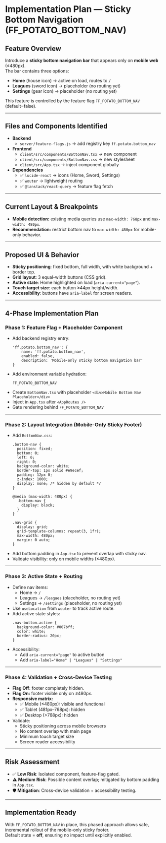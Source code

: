 # Implementation Plan — Sticky Bottom Navigation (FF_POTATO_BOTTOM_NAV)

## Feature Overview
Introduce a **sticky bottom navigation bar** that appears only on **mobile web** (≤480px).  
The bar contains three options:  
- **Home** (house icon) → active on load, routes to `/`  
- **Leagues** (sword icon) → placeholder (no routing yet)  
- **Settings** (gear icon) → placeholder (no routing yet)  

This feature is controlled by the feature flag `FF_POTATO_BOTTOM_NAV` (default=false).

---

## Files and Components Identified
- **Backend**
  - `server/feature-flags.js` → add registry key `ff.potato.bottom_nav`
- **Frontend**
  - `client/src/components/BottomNav.tsx` → new component
  - `client/src/components/BottomNav.css` → new stylesheet
  - `client/src/App.tsx` → inject component globally
- **Dependencies**
  - ✅ `lucide-react` → icons (Home, Sword, Settings)  
  - ✅ `wouter` → lightweight routing  
  - ✅ `@tanstack/react-query` → feature flag fetch

---

## Current Layout & Breakpoints
- **Mobile detection:** existing media queries use `max-width: 768px` and `max-width: 480px`.  
- **Recommendation:** restrict bottom nav to `max-width: 480px` for mobile-only behavior.  

---

## Proposed UI & Behavior
- **Sticky positioning**: fixed bottom, full width, with white background + border top.  
- **Grid layout**: 3 equal-width buttons (CSS grid).  
- **Active state**: Home highlighted on load (`aria-current="page"`).  
- **Touch target size**: each button ≥44px height/width.  
- **Accessibility**: buttons have `aria-label` for screen readers.  

---

## 4-Phase Implementation Plan

### Phase 1: Feature Flag + Placeholder Component
- Add backend registry entry:
    ```
    'ff.potato.bottom_nav': {
        name: 'ff.potato.bottom_nav',
        enabled: false,
        description: 'Mobile-only sticky bottom navigation bar'
    }
    ```
- Add environment variable hydration:
    ```
    FF_POTATO_BOTTOM_NAV
    ```
- Create `BottomNav.tsx` with placeholder `<div>Mobile Bottom Nav Placeholder</div>`  
- Inject in `App.tsx` after `<AppRoutes />`  
- Gate rendering behind `FF_POTATO_BOTTOM_NAV`

---

### Phase 2: Layout Integration (Mobile-Only Sticky Footer)
- Add `BottomNav.css`:
    ```
    .bottom-nav {
      position: fixed;
      bottom: 0;
      left: 0;
      right: 0;
      background-color: white;
      border-top: 1px solid #e9ecef;
      padding: 12px 0;
      z-index: 1000;
      display: none; /* hidden by default */
    }

    @media (max-width: 480px) {
      .bottom-nav {
        display: block;
      }
    }

    .nav-grid {
      display: grid;
      grid-template-columns: repeat(3, 1fr);
      max-width: 480px;
      margin: 0 auto;
    }
    ```
- Add bottom padding in `App.tsx` to prevent overlap with sticky nav.  
- Validate visibility: only on mobile widths (≤480px).  

---

### Phase 3: Active State + Routing
- Define nav items:
    - Home → `/`
    - Leagues → `/leagues` (placeholder, no routing yet)
    - Settings → `/settings` (placeholder, no routing yet)
- Use `useLocation` from `wouter` to track active route.  
- Add active state styles:
    ```
    .nav-button.active {
      background-color: #007bff;
      color: white;
      border-radius: 20px;
    }
    ```
- Accessibility:
  - Add `aria-current="page"` to active button  
  - Add `aria-label="Home" | "Leagues" | "Settings"`  

---

### Phase 4: Validation + Cross-Device Testing
- **Flag Off:** footer completely hidden.  
- **Flag On:** footer visible only on ≤480px.  
- **Responsive matrix:**
  - ✅ Mobile (≤480px): visible and functional  
  - ✅ Tablet (481px–768px): hidden  
  - ✅ Desktop (>768px): hidden  
- Validate:
  - Sticky positioning across mobile browsers  
  - No content overlap with main page  
  - Minimum touch target size  
  - Screen reader accessibility  

---

## Risk Assessment
- ✅ **Low Risk**: Isolated component, feature-flag gated.  
- ⚠️ **Medium Risk**: Possible content overlap; mitigated by bottom padding in `App.tsx`.  
- 🛡️ **Mitigation**: Cross-device validation + accessibility testing.  

---

## Implementation Ready
With `FF_POTATO_BOTTOM_NAV` in place, this phased approach allows safe, incremental rollout of the mobile-only sticky footer.  
Default state = **off**, ensuring no impact until explicitly enabled.  
